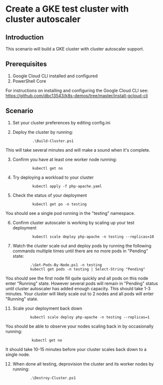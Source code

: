 # Create a GKE test cluster with cluster autoscaler

## Introduction
This scenario will build a GKE cluster with cluster autoscaler support.  

## Prerequisites
1. Google Cloud CLI installed and configured
2. PowerShell Core

For instructions on installing and configuring the Google Cloud CLI see:
https://github.com/dbc13543/k8s-demos/tree/master/install-gcloud-cli

## Scenario

1. Set your cluster preferences by editing config.ini
2. Deploy the cluster by running:

                .\Build-Cluster.ps1

This will take several minutes and will make a sound when it's complete.

3. Confirm you have at least one worker node running:

                kubectl get no

4. Try deploying a workload to your cluster

                kubectl apply -f php-apache.yaml

5. Check the status of your deployment

                kubectl get po -n testing

You should see a single pod running in the "testing" namespace.

6. Confirm cluster autoscaler is working by scaling up your test deployment

                kubectl scale deploy php-apache -n testing --replicas=10

10. Watch the cluster scale out and deploy pods by running the following commands multiple times until there are no more pods in "Pending" state:

                .\Get-Pods-By-Node.ps1 -n testing
                kubectl get pods -n testing | Select-String "Pending"

You should see the first node fill quite quickly and all pods on this node enter "Running" state.  However several pods will remain in "Pending" status until cluster autoscaler has added enough capacity.  This should take 1-3 minutes.  Your cluster will likely scale out to 2 nodes and all pods will enter "Running" state. 

11. Scale your deployment back down 

                kubectl scale deploy php-apache -n testing --replicas=1

You should be able to observe your nodes scaling back in by occasionally running:

                kubectl get no

It should take 10-15 minutes before your cluster scales back down to a single node.

12. When done all testing, deprovision the cluster and its worker nodes by running:

                .\Destroy-Cluster.ps1